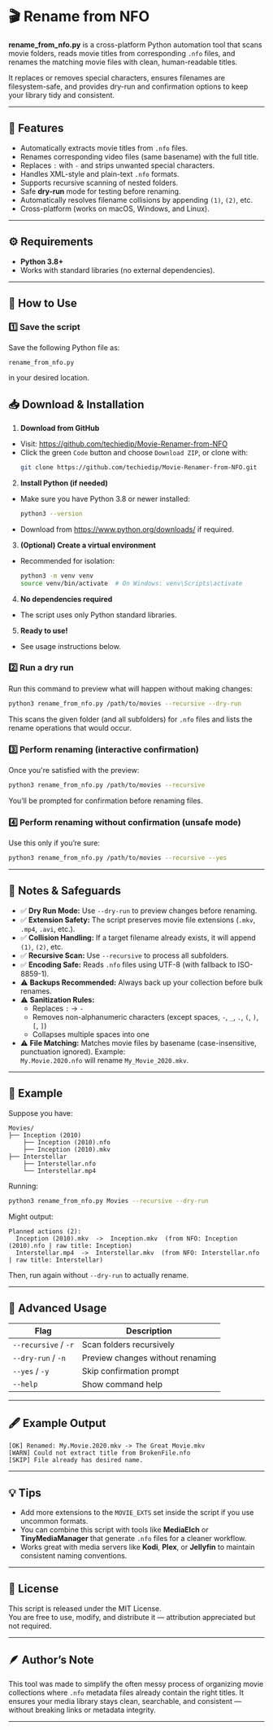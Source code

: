 # 🎬 Rename from NFO

**rename_from_nfo.py** is a cross-platform Python automation tool that scans movie folders, reads movie titles from corresponding `.nfo` files, and renames the matching movie files with clean, human-readable titles.

It replaces or removes special characters, ensures filenames are filesystem-safe, and provides dry-run and confirmation options to keep your library tidy and consistent.

---

## 🧩 Features

- Automatically extracts movie titles from `.nfo` files.
- Renames corresponding video files (same basename) with the full title.
- Replaces `:` with `-` and strips unwanted special characters.
- Handles XML-style and plain-text `.nfo` formats.
- Supports recursive scanning of nested folders.
- Safe **dry-run** mode for testing before renaming.
- Automatically resolves filename collisions by appending `(1)`, `(2)`, etc.
- Cross-platform (works on macOS, Windows, and Linux).

---

## ⚙️ Requirements

- **Python 3.8+**
- Works with standard libraries (no external dependencies).

---

## 🚀 How to Use

### 1️⃣ Save the script
Save the following Python file as:

```
rename_from_nfo.py
```

in your desired location.

## 📥 Download & Installation

1. **Download from GitHub**
  - Visit: https://github.com/techiedip/Movie-Renamer-from-NFO
  - Click the green `Code` button and choose `Download ZIP`, or clone with:
    ```bash
    git clone https://github.com/techiedip/Movie-Renamer-from-NFO.git
    ```

2. **Install Python (if needed)**
  - Make sure you have Python 3.8 or newer installed:
    ```bash
    python3 --version
    ```
  - Download from https://www.python.org/downloads/ if required.

3. **(Optional) Create a virtual environment**
  - Recommended for isolation:
    ```bash
    python3 -m venv venv
    source venv/bin/activate  # On Windows: venv\Scripts\activate
    ```

4. **No dependencies required**
  - The script uses only Python standard libraries.

5. **Ready to use!**
  - See usage instructions below.

### 2️⃣ Run a dry run
Run this command to preview what will happen without making changes:

```bash
python3 rename_from_nfo.py /path/to/movies --recursive --dry-run
```

This scans the given folder (and all subfolders) for `.nfo` files and lists the rename operations that would occur.

### 3️⃣ Perform renaming (interactive confirmation)
Once you're satisfied with the preview:

```bash
python3 rename_from_nfo.py /path/to/movies --recursive
```

You’ll be prompted for confirmation before renaming files.

### 4️⃣ Perform renaming without confirmation (unsafe mode)
Use this only if you’re sure:

```bash
python3 rename_from_nfo.py /path/to/movies --recursive --yes
```

---

## 🧠 Notes & Safeguards

- ✅ **Dry Run Mode:** Use `--dry-run` to preview changes before renaming.
- ✅ **Extension Safety:** The script preserves movie file extensions (`.mkv`, `.mp4`, `.avi`, etc.).
- ✅ **Collision Handling:** If a target filename already exists, it will append `(1)`, `(2)`, etc.
- ✅ **Recursive Scan:** Use `--recursive` to process all subfolders.
- ✅ **Encoding Safe:** Reads `.nfo` files using UTF-8 (with fallback to ISO-8859-1).
- ⚠️ **Backups Recommended:** Always back up your collection before bulk renames.
- ⚠️ **Sanitization Rules:**
  - Replaces `:` → `-`
  - Removes non-alphanumeric characters (except spaces, `-`, `_`, `.`, `(`, `)`, `[`, `]`)
  - Collapses multiple spaces into one
- ⚠️ **File Matching:** Matches movie files by basename (case-insensitive, punctuation ignored).
  Example:  
  `My.Movie.2020.nfo` will rename `My_Movie_2020.mkv`.

---

## 🧰 Example

Suppose you have:

```
Movies/
├── Inception (2010)
    ├── Inception (2010).nfo
    ├── Inception (2010).mkv
├── Interstellar
    ├── Interstellar.nfo
    └── Interstellar.mp4
```

Running:

```bash
python3 rename_from_nfo.py Movies --recursive --dry-run
```

Might output:

```
Planned actions (2):
  Inception (2010).mkv  ->  Inception.mkv  (from NFO: Inception (2010).nfo | raw title: Inception)
  Interstellar.mp4  ->  Interstellar.mkv  (from NFO: Interstellar.nfo | raw title: Interstellar)
```

Then, run again without `--dry-run` to actually rename.

---

## 🧱 Advanced Usage

| Flag | Description |
|------|--------------|
| `--recursive` / `-r` | Scan folders recursively |
| `--dry-run` / `-n` | Preview changes without renaming |
| `--yes` / `-y` | Skip confirmation prompt |
| `--help` | Show command help |

---

## 🖋️ Example Output

```
[OK] Renamed: My.Movie.2020.mkv -> The Great Movie.mkv
[WARN] Could not extract title from BrokenFile.nfo
[SKIP] File already has desired name.
```

---

## 💡 Tips

- Add more extensions to the `MOVIE_EXTS` set inside the script if you use uncommon formats.
- You can combine this script with tools like **MediaElch** or **TinyMediaManager** that generate `.nfo` files for a cleaner workflow.
- Works great with media servers like **Kodi**, **Plex**, or **Jellyfin** to maintain consistent naming conventions.

---

## 🧾 License

This script is released under the MIT License.  
You are free to use, modify, and distribute it — attribution appreciated but not required.

---

## 🪶 Author’s Note

This tool was made to simplify the often messy process of organizing movie collections where `.nfo` metadata files already contain the right titles. It ensures your media library stays clean, searchable, and consistent — without breaking links or metadata integrity.

---
